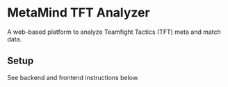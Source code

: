# MetaMind TFT Analyzer

A web-based platform to analyze Teamfight Tactics (TFT) meta and match data.

## Setup

See backend and frontend instructions below.
